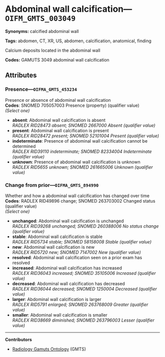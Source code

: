 # Abdominal wall calcification—`OIFM_GMTS_003049`

**Synonyms:** calcified abdominal wall

**Tags:** abdomen, CT, XR, US, abdomen, calcification, anatomical, finding

Calcium deposits located in the abdominal wall

**Codes:** GAMUTS 3049 abdominal wall calcification

## Attributes

### Presence—`OIFMA_GMTS_453234`

Presence or absence of abdominal wall calcification  
**Codes**: SNOMED 705057003 Presence (property) (qualifier value)  
*(Select one)*

- **absent**: Abdominal wall calcification is absent  
_RADLEX RID28473 absent; SNOMED 2667000 Absent (qualifier value)_
- **present**: Abdominal wall calcification is present  
_RADLEX RID28472 present; SNOMED 52101004 Present (qualifier value)_
- **indeterminate**: Presence of abdominal wall calcification cannot be determined  
_RADLEX RID39110 indeterminate; SNOMED 82334004 Indeterminate (qualifier value)_
- **unknown**: Presence of abdominal wall calcification is unknown  
_RADLEX RID5655 unknown; SNOMED 261665006 Unknown (qualifier value)_

### Change from prior—`OIFMA_GMTS_894990`

Whether and how a abdominal wall calcification has changed over time  
**Codes**: RADLEX RID49896 change; SNOMED 263703002 Changed status (qualifier value)  
*(Select one)*

- **unchanged**: Abdominal wall calcification is unchanged  
_RADLEX RID39268 unchanged; SNOMED 260388006 No status change (qualifier value)_
- **stable**: Abdominal wall calcification is stable  
_RADLEX RID5734 stable; SNOMED 58158008 Stable (qualifier value)_
- **new**: Abdominal wall calcification is new  
_RADLEX RID5720 new; SNOMED 7147002 New (qualifier value)_
- **resolved**: Abdominal wall calcification seen on a prior exam has resolved  
- **increased**: Abdominal wall calcification has increased  
_RADLEX RID36043 increased; SNOMED 35105006 Increased (qualifier value)_
- **decreased**: Abdominal wall calcification has decreased  
_RADLEX RID36044 decreased; SNOMED 1250004 Decreased (qualifier value)_
- **larger**: Abdominal wall calcification is larger  
_RADLEX RID5791 enlarged; SNOMED 263768009 Greater (qualifier value)_
- **smaller**: Abdominal wall calcification is smaller  
_RADLEX RID38669 diminished; SNOMED 263796003 Lesser (qualifier value)_

---

**Contributors**

- [Radiology Gamuts Ontology](https://gamuts.net/) (GMTS)
